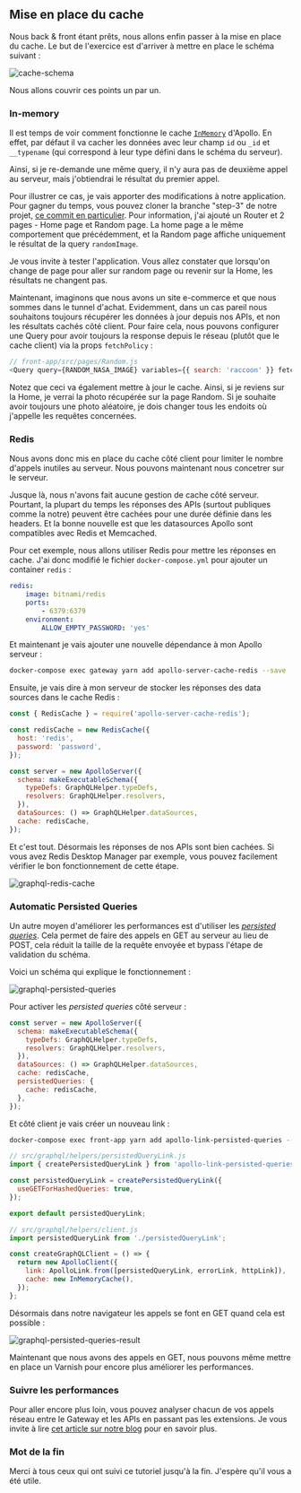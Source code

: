 ## Mise en place du cache

Nous back & front étant prêts, nous allons enfin passer à la mise en place du cache.
Le but de l'exercice est d'arriver à mettre en place le schéma suivant :

![cache-schema](https://storage.googleapis.com/tutos/assets/2019-05-10-apollo-rest-cache/cache-schema.png)

Nous allons couvrir ces points un par un.

### In-memory

Il est temps de voir comment fonctionne le cache [`InMemory`](https://www.apollographql.com/docs/react/advanced/caching) d'Apollo.
En effet, par défaut il va cacher les données avec leur champ `id` ou `_id` et `__typename` (qui correspond à leur type défini dans le schéma du serveur).

Ainsi, si je re-demande une même query, il n'y aura pas de deuxième appel au serveur, mais j'obtiendrai le résultat du premier appel.

Pour illustrer ce cas, je vais apporter des modifications à notre application.
Pour gagner du temps, vous pouvez cloner la branche "step-3" de notre projet, [ce commit en particulier](https://github.com/MarieMinasyan/apollo-tutorial/commit/f41319551da1ccfa42e20e70c901f5bbfe0c7c46).
Pour information, j'ai ajouté un Router et 2 pages - Home page et Random page.
La home page a le même comportement que précédemment, et la Random page affiche uniquement le résultat de la query `randomImage`.

Je vous invite à tester l'application.
Vous allez constater que lorsqu'on change de page pour aller sur random page ou revenir sur la Home, les résultats ne changent pas.

Maintenant, imaginons que nous avons un site e-commerce et que nous sommes dans le tunnel d'achat.
Evidemment, dans un cas pareil nous souhaitons toujours récupérer les données à jour depuis nos APIs, et non les résultats cachés côté client.
Pour faire cela, nous pouvons configurer une Query pour avoir toujours la response depuis le réseau (plutôt que le cache client) via la props `fetchPolicy` :

```js
// front-app/src/pages/Random.js
<Query query={RANDOM_NASA_IMAGE} variables={{ search: 'raccoon' }} fetchPolicy={"network-only"}>
```

Notez que ceci va également mettre à jour le cache. Ainsi, si je reviens sur la Home, je verrai la photo récupérée sur la page Random.
Si je souhaite avoir toujours une photo aléatoire, je dois changer tous les endoits où j'appelle les requêtes concernées.

### Redis

Nous avons donc mis en place du cache côté client pour limiter le nombre d'appels inutiles au serveur.
Nous pouvons maintenant nous concetrer sur le serveur.

Jusque là, nous n'avons fait aucune gestion de cache côté serveur. Pourtant, la plupart du temps les réponses des APIs (surtout publiques comme la notre) peuvent être cachées pour une durée définie dans les headers. Et la bonne nouvelle est que les datasources Apollo sont compatibles avec Redis et Memcached.

Pour cet exemple, nous allons utiliser Redis pour mettre les réponses en cache.
J'ai donc modifié le fichier `docker-compose.yml` pour ajouter un container `redis` :

```yml
redis:
    image: bitnami/redis
    ports:
        - 6379:6379
    environment:
        ALLOW_EMPTY_PASSWORD: 'yes'
```

Et maintenant je vais ajouter une nouvelle dépendance à mon Apollo serveur :

```bash
docker-compose exec gateway yarn add apollo-server-cache-redis --save
```

Ensuite, je vais dire à mon serveur de stocker les réponses des data sources dans le cache Redis :

```js
const { RedisCache } = require('apollo-server-cache-redis');

const redisCache = new RedisCache({
  host: 'redis',
  password: 'password',
});

const server = new ApolloServer({
  schema: makeExecutableSchema({
    typeDefs: GraphQLHelper.typeDefs,
    resolvers: GraphQLHelper.resolvers,
  }),
  dataSources: () => GraphQLHelper.dataSources,
  cache: redisCache,
});
```

Et c'est tout. Désormais les réponses de nos APIs sont bien cachées.
Si vous avez Redis Desktop Manager par exemple, vous pouvez facilement vérifier le bon fonctionnement de cette étape.

![graphql-redis-cache](https://storage.googleapis.com/tutos/assets/2019-05-10-apollo-rest-cache/redis_cache.png)

### Automatic Persisted Queries

Un autre moyen d'améliorer les performances est d'utiliser les [*persisted queries*](https://www.apollographql.com/docs/apollo-server/features/apq).
Cela permet de faire des appels en GET au serveur au lieu de POST, cela réduit la taille de la requête envoyée et bypass l'étape de validation du schéma.

Voici un schéma qui explique le fonctionnement :

![graphql-persisted-queries](https://storage.googleapis.com/tutos/assets/2019-05-10-apollo-rest-cache/persisted_queries.png)

Pour activer les *persisted queries* côté serveur :

```js
const server = new ApolloServer({
  schema: makeExecutableSchema({
    typeDefs: GraphQLHelper.typeDefs,
    resolvers: GraphQLHelper.resolvers,
  }),
  dataSources: () => GraphQLHelper.dataSources,
  cache: redisCache,
  persistedQueries: {
    cache: redisCache,
  },
});
```

Et côté client je vais créer un nouveau link :

```bash
docker-compose exec front-app yarn add apollo-link-persisted-queries --save
```

```js
// src/graphql/helpers/persistedQueryLink.js
import { createPersistedQueryLink } from 'apollo-link-persisted-queries';

const persistedQueryLink = createPersistedQueryLink({
  useGETForHashedQueries: true,
});

export default persistedQueryLink;
```

```js
// src/graphql/helpers/client.js
import persistedQueryLink from './persistedQueryLink';

const createGraphQLClient = () => {
  return new ApolloClient({
    link: ApolloLink.from([persistedQueryLink, errorLink, httpLink]),
    cache: new InMemoryCache(),
  });
};
```

Désormais dans notre navigateur les appels se font en GET quand cela est possible :

![graphql-persisted-queries-result](https://storage.googleapis.com/tutos/assets/2019-05-10-apollo-rest-cache/persisted_queries_result.png)

Maintenant que nous avons des appels en GET, nous pouvons même mettre en place un Varnish pour encore plus améliorer les performances.

### Suivre les performances

Pour aller encore plus loin, vous pouvez analyser chacun de vos appels réseau entre le Gateway et les APIs en passant pas les extensions.
Je vous invite à lire [cet article sur notre blog](https://blog.eleven-labs.com/fr/commencer-avec-apollojs/#analyser-les-resolvers-graphql) pour en savoir plus.

### Mot de la fin

Merci à tous ceux qui ont suivi ce tutoriel jusqu'à la fin.
J'espère qu'il vous a été utile.

